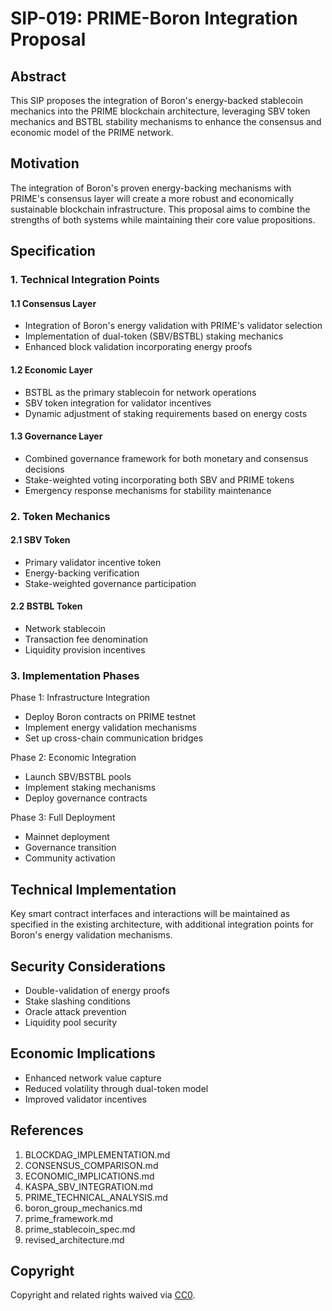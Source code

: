 # SIP-019: PRIME-Boron Integration Proposal

## Abstract
This SIP proposes the integration of Boron's energy-backed stablecoin mechanics into the PRIME blockchain architecture, leveraging SBV token mechanics and BSTBL stability mechanisms to enhance the consensus and economic model of the PRIME network.

## Motivation
The integration of Boron's proven energy-backing mechanisms with PRIME's consensus layer will create a more robust and economically sustainable blockchain infrastructure. This proposal aims to combine the strengths of both systems while maintaining their core value propositions.

## Specification

### 1. Technical Integration Points

#### 1.1 Consensus Layer
- Integration of Boron's energy validation with PRIME's validator selection
- Implementation of dual-token (SBV/BSTBL) staking mechanics
- Enhanced block validation incorporating energy proofs

#### 1.2 Economic Layer
- BSTBL as the primary stablecoin for network operations
- SBV token integration for validator incentives
- Dynamic adjustment of staking requirements based on energy costs

#### 1.3 Governance Layer
- Combined governance framework for both monetary and consensus decisions
- Stake-weighted voting incorporating both SBV and PRIME tokens
- Emergency response mechanisms for stability maintenance

### 2. Token Mechanics

#### 2.1 SBV Token
- Primary validator incentive token
- Energy-backing verification
- Stake-weighted governance participation

#### 2.2 BSTBL Token
- Network stablecoin
- Transaction fee denomination
- Liquidity provision incentives

### 3. Implementation Phases

Phase 1: Infrastructure Integration
- Deploy Boron contracts on PRIME testnet
- Implement energy validation mechanisms
- Set up cross-chain communication bridges

Phase 2: Economic Integration
- Launch SBV/BSTBL pools
- Implement staking mechanisms
- Deploy governance contracts

Phase 3: Full Deployment
- Mainnet deployment
- Governance transition
- Community activation

## Technical Implementation

Key smart contract interfaces and interactions will be maintained as specified in the existing architecture, with additional integration points for Boron's energy validation mechanisms.

## Security Considerations
- Double-validation of energy proofs
- Stake slashing conditions
- Oracle attack prevention
- Liquidity pool security

## Economic Implications
- Enhanced network value capture
- Reduced volatility through dual-token model
- Improved validator incentives

## References
1. BLOCKDAG_IMPLEMENTATION.md
2. CONSENSUS_COMPARISON.md
3. ECONOMIC_IMPLICATIONS.md
4. KASPA_SBV_INTEGRATION.md
5. PRIME_TECHNICAL_ANALYSIS.md
6. boron_group_mechanics.md
7. prime_framework.md
8. prime_stablecoin_spec.md
9. revised_architecture.md

## Copyright
Copyright and related rights waived via [CC0](https://creativecommons.org/publicdomain/zero/1.0/).
